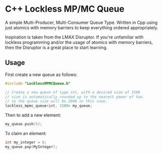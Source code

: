 # C++ Lockless MP/MC Queue
A simple Multi-Producer, Multi-Consumer Queue Type. Written in Cpp using
just atomics with memory barriers to keep everything ordered appropriately.

Inspiration is taken from the LMAX Disruptor. If you're unfamiliar with lockless
programming and/or the usage of atomics with memory barriers, then the Disruptor
is a great place to start learning.

## Usage
First create a new queue as follows:
```c++
#include "LocklessMPMCQueue.h"

// Create a new queue of type int, with a desired size of 1500
// size is automatically rounded up to the nearest power of two.
// so the queue size will be 2048 in this case.
lockless_mpmc_queue<int, 1500> my_queue;
```
Then to add a new element:
```c++
my_queue.push(5);
```
To claim an element:
```c++
int my_integer = 0;
my_queue.pop(MyInteger);
```
